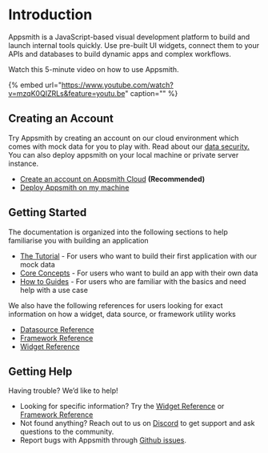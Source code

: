 # Introduction

Appsmith is a JavaScript-based visual development platform to build and launch internal tools quickly. Use pre-built UI widgets, connect them to your APIs and databases to build dynamic apps and complex workflows.

Watch this 5-minute video on how to use Appsmith.

{% embed url="https://www.youtube.com/watch?v=mzqK0QIZRLs&feature=youtu.be" caption="" %}

## Creating an Account

Try Appsmith by creating an account on our cloud environment which comes with mock data for you to play with. Read about our [data security.](faq.md#what-type-of-data-security-does-appsmith-provide) You can also deploy appsmith on your local machine or private server instance.

- [Create an account on Appsmith Cloud](https://app.appsmith.com) **\(Recommended\)**
- [Deploy Appsmith on my machine](setup/)

## Getting Started

The documentation is organized into the following sections to help familiarise you with building an application

- [The Tutorial](tutorial-1/) - For users who want to build their first application with our mock data
- [Core Concepts](core-concepts/connecting-to-data-sources/) - For users who want to build an app with their own data
- [How to Guides](how-to-guides/) - For users who are familiar with the basics and need help with a use case

We also have the following references for users looking for exact information on how a widget, data source, or framework utility works

- [Datasource Reference](core-concepts/connecting-to-data-sources/connecting-to-databases/#supported-databases)
- [Framework Reference](core-concepts/writing-code/appsmith-framework.md)
- [Widget Reference](core-concepts/displaying-data-read/#widgets)

## Getting Help

Having trouble? We’d like to help!

- Looking for specific information? Try the [Widget Reference](https://docs.appsmith.com/widget-reference) or [Framework Reference](https://docs.appsmith.com/function-reference)
- Not found anything? Reach out to us on [Discord](https://discord.com/invite/rBTTVJp) to get support and ask questions to the community.
- Report bugs with Appsmith through [Github issues](https://github.com/appsmithorg/appsmith/issues).

